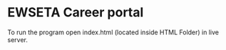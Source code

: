 # EWSETA Career portal

To run the program open index.html (located inside HTML Folder) in live server. 
